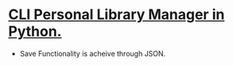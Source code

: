 # [CLI Personal Library Manager in Python.](./library_manager.py)

- Save Functionality is acheive through JSON.
